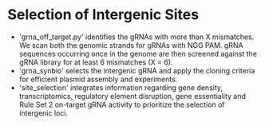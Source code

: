 # Selection of Intergenic Sites
- 'grna_off_target.py' identifies the gRNAs with more than X mismatches. We scan both the genomic strands for gRNAs with NGG PAM. gRNA sequences occurring once in the genome are then screened against the gRNA library for at least 6 mismatches (X = 6).
- 'grna_synbio' selects the intergenic gRNA and apply the cloning criteria for efficient plasmid assembly and experiments.
- 'site_selection' integrates information regarding gene density, transcriptomics, regulatory element disruption, gene essentiality and Rule Set 2 on-target gRNA activity to prioritize the selection of intergenic loci.
